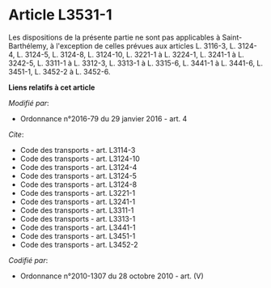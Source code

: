# Article L3531-1

Les dispositions de la présente partie ne sont pas applicables à Saint-Barthélemy, à l'exception de celles prévues aux
articles L. 3116-3, L. 3124-4, L. 3124-5, L. 3124-8, L. 3124-10, L. 3221-1 à L. 3224-1, L. 3241-1 à L. 3242-5, L. 3311-1 à L.
3312-3, L. 3313-1 à L. 3315-6, L. 3441-1 à L. 3441-6, L. 3451-1, L. 3452-2 à L. 3452-6.

**Liens relatifs à cet article**

_Modifié par_:

  - Ordonnance n°2016-79 du 29 janvier 2016 - art. 4

_Cite_:

  - Code des transports - art. L3114-3
  - Code des transports - art. L3124-10
  - Code des transports - art. L3124-4
  - Code des transports - art. L3124-5
  - Code des transports - art. L3124-8
  - Code des transports - art. L3221-1
  - Code des transports - art. L3241-1
  - Code des transports - art. L3311-1
  - Code des transports - art. L3313-1
  - Code des transports - art. L3441-1
  - Code des transports - art. L3451-1
  - Code des transports - art. L3452-2

_Codifié par_:

  - Ordonnance n°2010-1307 du 28 octobre 2010 - art. (V)
